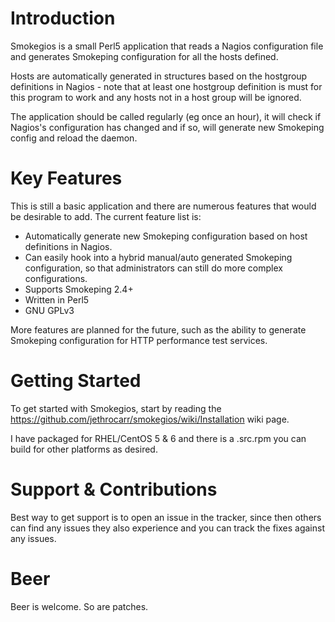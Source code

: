# Introduction
Smokegios is a small Perl5 application that reads a Nagios configuration file and generates Smokeping configuration for all the hosts defined.

Hosts are automatically generated in structures based on the hostgroup definitions in Nagios - note that at least one hostgroup definition is must for this program to work and any hosts not in a host group will be ignored.

The application should be called regularly (eg once an hour), it will check if Nagios's configuration has changed and if so, will generate new Smokeping config and reload the daemon.



# Key Features

This is still a basic application and there are numerous features that would be desirable to add. The current feature list is:

* Automatically generate new Smokeping configuration based on host definitions in Nagios.
* Can easily hook into a hybrid manual/auto generated Smokeping configuration, so that administrators can still do more complex configurations.
* Supports Smokeping 2.4+
* Written in Perl5 
* GNU GPLv3


More features are planned for the future, such as the ability to generate Smokeping configuration for HTTP performance test services.


# Getting Started

To get started with Smokegios, start by reading the https://github.com/jethrocarr/smokegios/wiki/Installation wiki page.

I have packaged for RHEL/CentOS 5 & 6 and there is a .src.rpm you can build for other platforms as desired.


# Support & Contributions

Best way to get support is to open an issue in the tracker, since then others can find any issues they also experience and you can track the fixes against any issues.



# Beer

Beer is welcome. So are patches.

